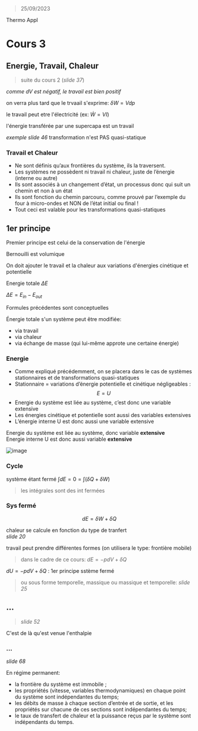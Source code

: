 > 25/09/2023  

Thermo Appl  

# Cours 3
## Energie, Travail, Chaleur

> suite du cours 2 (_slide 37_)  

_comme $dV$ est négatif, le travail est bien positif_  

on verra plus tard que le trvaail s'exprime: $\delta W = V dp$  

le travail peut etre l'électricité (ex: $\dot{W} = VI$)  

l'énergie transférée par une supercapa est un travail  

_exemple slide 46_ transformation n'est PAS quasi-statique  

### Travail et Chaleur

- Ne sont définis qu’aux frontières du système, ils la traversent.  
- Les systèmes ne possèdent ni travail ni chaleur, juste de l’énergie (interne ou autre)  
- Ils sont associés à un changement d’état, un processus donc qui suit un chemin et non à un état  
- Ils sont fonction du chemin parcouru, comme prouvé par l’exemple du four à micro-ondes et NON de l’état initial ou final !  
- Tout ceci est valable pour les transformations quasi-statiques   

## 1er principe  

Premier principe est celui de la conservation de l'énergie  

Bernouilli est volumique  

On doit ajouter le travail et la chaleur aux variations d'énergies cinétique et potentielle  

Energie totale $\Delta E$  

$\Delta E = E_{in} - E_{out}$  

Formules précédentes sont conceptuelles  

Énergie totale s'un système peut être modifiée:  
- via travail  
- via chaleur  
- via échange de masse (qui lui-même approte une certaine énergie)  

### Energie

- Comme expliqué précédemment, on se placera dans le cas de systèmes stationnaires et de transformations quasi-statiques
- Stationnaire = variations d’énergie potentielle et cinétique négligeables :  
$$E=U$$
- Energie du système est liée au système, c’est donc une variable extensive
- Les énergies cinétique et potentielle sont aussi des variables extensives
- L’énergie interne U est donc aussi une variable extensive

Energie du système est liée au système, donc variable **extensive**  
Energie interne U est donc aussi variable **extensive**  

![image](https://github.com/LucasPlacentino/UNI-ULB/assets/23436953/087e412f-d6b0-4c56-983c-d570686155dc)  


### Cycle
système étant fermé $\int dE = 0 = \int(\delta Q+\delta W)$
> les intégrales sont des int fermées

### Sys fermé

$$dE = \delta W + \delta Q$$  

chaleur se calcule en fonction du type de tranfert  
_slide 20_  

travail peut prendre différentes formes (on utilisera le type: frontière mobile)  

> dans le cadre de ce cours: $dE = -p dV + \delta Q$  

$dU=-p dV + \delta Q$ : 1er principe sstème fermé

> ou sous forme temporelle, massique ou massique et temporelle: _slide 25_  

## ...

> _slide 52_  

C'est de là qu'est venue l'enthalpie  

### ...

_slide 68_  

En régime permanent:  
- la frontière du système est immobile ;
- les propriétés (vitesse, variables thermodynamiques) en chaque point du système sont indépendantes du temps;
- les débits de masse à chaque section d’entrée et de sortie, et les propriétés sur chacune de ces sections sont indépendantes du temps;
- le taux de transfert de chaleur et la puissance reçus par le système sont indépendants du temps. 


